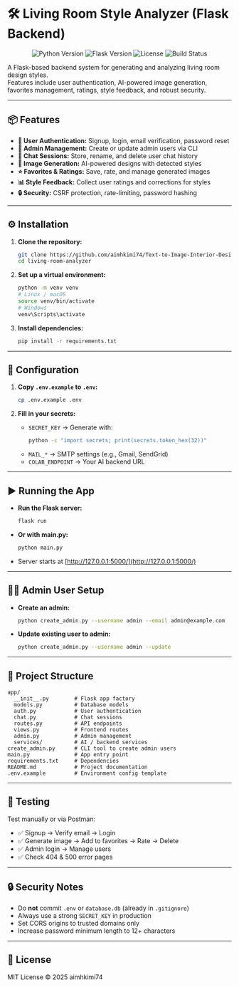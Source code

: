 # 🛠️ Living Room Style Analyzer (Flask Backend)

<p align="center">
  <img src="https://img.shields.io/badge/python-3.10%2B-blue.svg" alt="Python Version">
  <img src="https://img.shields.io/badge/flask-2.3%2B-green.svg" alt="Flask Version">
  <img src="https://img.shields.io/badge/license-MIT-yellow.svg" alt="License">
  <img src="https://img.shields.io/badge/build-passing-brightgreen.svg" alt="Build Status">
</p>

A Flask-based backend system for generating and analyzing living room design styles.  
Features include user authentication, AI-powered image generation, favorites management, ratings, style feedback, and robust security.

---

## 📦 Features

- **🔐 User Authentication:** Signup, login, email verification, password reset
- **👤 Admin Management:** Create or update admin users via CLI
- **💬 Chat Sessions:** Store, rename, and delete user chat history
- **🎨 Image Generation:** AI-powered designs with detected styles
- **⭐ Favorites & Ratings:** Save, rate, and manage generated images
- **📊 Style Feedback:** Collect user ratings and corrections for styles
- **🔒 Security:** CSRF protection, rate-limiting, password hashing

---

## ⚙️ Installation

1. **Clone the repository:**
   ```sh
   git clone https://github.com/aimhkimi74/Text-to-Image-Interior-Design-Generator.git
   cd living-room-analyzer
   ```

2. **Set up a virtual environment:**
   ```sh
   python -m venv venv
   # Linux / macOS
   source venv/bin/activate
   # Windows
   venv\Scripts\activate
   ```

3. **Install dependencies:**
   ```sh
   pip install -r requirements.txt
   ```

---

## 🔑 Configuration

1. **Copy `.env.example` to `.env`:**
   ```sh
   cp .env.example .env
   ```

2. **Fill in your secrets:**
   - `SECRET_KEY` → Generate with:
     ```sh
     python -c "import secrets; print(secrets.token_hex(32))"
     ```
   - `MAIL_*` → SMTP settings (e.g., Gmail, SendGrid)
   - `COLAB_ENDPOINT` → Your AI backend URL

---

## ▶️ Running the App

- **Run the Flask server:**
  ```sh
  flask run
  ```
- **Or with main.py:**
  ```sh
  python main.py
  ```
- Server starts at [http://127.0.0.1:5000/](http://127.0.0.1:5000/)

---

## 👨‍💻 Admin User Setup

- **Create an admin:**
  ```sh
  python create_admin.py --username admin --email admin@example.com
  ```
- **Update existing user to admin:**
  ```sh
  python create_admin.py --username admin --update
  ```

---

## 📂 Project Structure

```
app/
  __init__.py        # Flask app factory
  models.py          # Database models
  auth.py            # User authentication
  chat.py            # Chat sessions
  routes.py          # API endpoints
  views.py           # Frontend routes
  admin.py           # Admin management
  services/          # AI / backend services
create_admin.py      # CLI tool to create admin users
main.py              # App entry point
requirements.txt     # Dependencies
README.md            # Project documentation
.env.example         # Environment config template
```

---

## 🧪 Testing

Test manually or via Postman:

- ✅ Signup → Verify email → Login
- ✅ Generate image → Add to favorites → Rate → Delete
- ✅ Admin login → Manage users
- ✅ Check 404 & 500 error pages

---

## 🔒 Security Notes

- Do **not** commit `.env` or `database.db` (already in `.gitignore`)
- Always use a strong `SECRET_KEY` in production
- Set CORS origins to trusted domains only
- Increase password minimum length to 12+ characters

---

## 📜 License

MIT License © 2025 aimhkimi74
